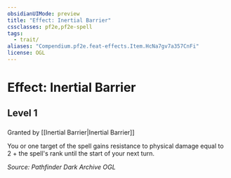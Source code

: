 ```yaml
---
obsidianUIMode: preview
title: "Effect: Inertial Barrier"
cssclasses: pf2e,pf2e-spell
tags:
  - trait/
aliases: "Compendium.pf2e.feat-effects.Item.HcNa7gv7a357CnFi"
license: OGL
---
```

# Effect: Inertial Barrier
## Level 1
### 






Granted by [[Inertial Barrier|Inertial Barrier]]

You or one target of the spell gains resistance to physical damage equal to 2 + the spell's rank until the start of your next turn.

*Source: Pathfinder Dark Archive*
*OGL*